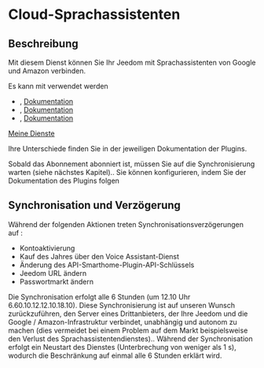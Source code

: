 # Cloud-Sprachassistenten

## Beschreibung

Mit diesem Dienst können Sie Ihr Jeedom mit Sprachassistenten von Google und Amazon verbinden.

Es kann mit verwendet werden 
- , [Dokumentation](https://jeedom.github.io/plugin-dialogflow/de_DE/)
- , [Dokumentation](https://jeedom.github.io/plugin-gsh/de_DE/)
- , [Dokumentation](https://jeedom.github.io/plugin-ash//de_DE/)

 [Meine Dienste](https://www.jeedom.com/market/index.php?v=d&p=profils#services)

Ihre Unterschiede finden Sie in der jeweiligen Dokumentation der Plugins.

Sobald das Abonnement abonniert ist, müssen Sie auf die Synchronisierung warten (siehe nächstes Kapitel).. Sie können konfigurieren, indem Sie der Dokumentation des Plugins folgen

## Synchronisation und Verzögerung

Während der folgenden Aktionen treten Synchronisationsverzögerungen auf :

- Kontoaktivierung
- Kauf des Jahres über den Voice Assistant-Dienst
- Änderung des API-Smarthome-Plugin-API-Schlüssels
- Jeedom URL ändern
- Passwortmarkt ändern

Die Synchronisation erfolgt alle 6 Stunden (um 12.10 Uhr 6.60.10.12.12.10.18.10). Diese Synchronisierung ist auf unseren Wunsch zurückzuführen, den Server eines Drittanbieters, der Ihre Jeedom und die Google / Amazon-Infrastruktur verbindet, unabhängig und autonom zu machen (dies vermeidet bei einem Problem auf dem Markt beispielsweise den Verlust des Sprachassistentendienstes).. Während der Synchronisation erfolgt ein Neustart des Dienstes (Unterbrechung von weniger als 1 s), wodurch die Beschränkung auf einmal alle 6 Stunden erklärt wird.
